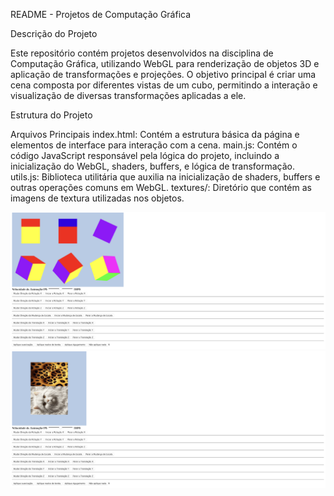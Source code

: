 README - Projetos de Computação Gráfica

Descrição do Projeto

Este repositório contém projetos desenvolvidos na disciplina de Computação Gráfica, utilizando WebGL para renderização de objetos 3D e aplicação de transformações e projeções. O objetivo principal é criar uma cena composta por diferentes vistas de um cubo, permitindo a interação e visualização de diversas transformações aplicadas a ele.

Estrutura do Projeto

Arquivos Principais
index.html: Contém a estrutura básica da página e elementos de interface para interação com a cena.
main.js: Contém o código JavaScript responsável pela lógica do projeto, incluindo a inicialização do WebGL, shaders, buffers, e lógica de transformação.
utils.js: Biblioteca utilitária que auxilia na inicialização de shaders, buffers e outras operações comuns em WebGL.
textures/: Diretório que contém as imagens de textura utilizadas nos objetos.


![Visualização do Cubos](images/cubos.png)
![Visualização do Cubos](images/texturas.png)

